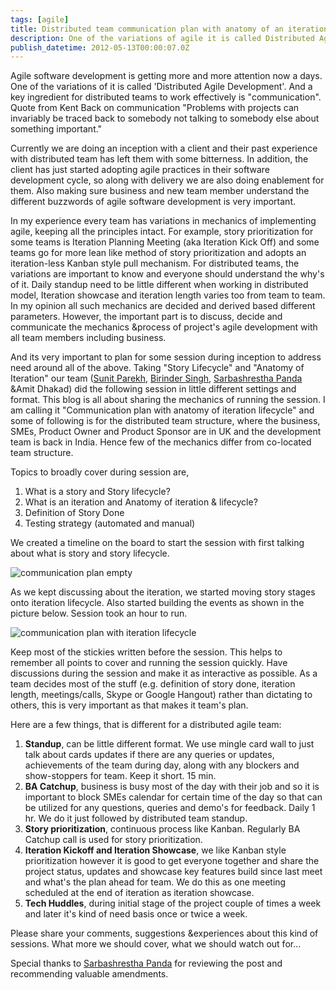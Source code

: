 ```yaml
---
tags: [agile]
title: Distributed team communication plan with anatomy of an iteration
description: One of the variations of agile it is called Distributed Agile Development. And a key ingredient for distributed teams to work effectively is communication. This post describes method of how to come up with effective communication plan collaboratively with everyone including business.
publish_datetime: 2012-05-13T00:00:07.0Z
---
```


Agile software development is getting more and more attention now a days. One of the variations of it is called 'Distributed Agile Development'. And a key ingredient for distributed teams to work effectively is "communication". Quote from Kent Back on communication "Problems with projects can invariably be traced back to somebody not talking to somebody else about something important."

Currently we are doing an inception with a client and their past experience with distributed team has left them with some bitterness. In addition, the client has just started adopting agile practices in their software development cycle, so along with delivery we are also doing enablement for them. Also making sure business and new team member understand the different buzzwords of agile software development is very important.

In my experience every team has variations in mechanics of implementing agile, keeping all the principles intact. For example, story prioritization for some teams is Iteration Planning Meeting (aka Iteration Kick Off) and  some teams go for  more lean  like method of story prioritization and adopts an iteration-less Kanban style pull mechanism. For  distributed teams, the variations are important to know and everyone should understand the why's of it. Daily standup need to be little different when working in distributed model, Iteration showcase and iteration length varies too from team to team. In my opinion all such mechanics are decided and derived based different parameters. However, the important part is to discuss, decide and communicate  the mechanics &process of project's agile development with all team members including business.

And its very important to plan for some session during inception to address need around all of the above.
Taking "Story Lifecycle" and "Anatomy of Iteration" our team ([Sunit Parekh](http://www.twitter.com/sunitparekh), [Birinder Singh](https://twitter.com/#!/_birinder), [Sarbashrestha Panda](http://pandafunda.blogspot.com/) &Amit Dhakad) did the following session in little different settings and format. This blog is all about sharing the mechanics of running the session. I am calling it "Communication plan with anatomy of iteration lifecycle" and some of following is for the distributed team structure, where the business, SMEs, Product Owner and Product Sponsor are in UK and the development team is back in India.  Hence few of the mechanics differ from co-located team structure.

Topics to broadly cover during session are,

1. What is a story and Story lifecycle?
2. What is an iteration and Anatomy of iteration & lifecycle?
3. Definition of Story Done
4. Testing strategy (automated and manual)

We created a timeline on the board to start the session with first talking about what is story and story lifecycle.

![communication plan empty](/assets/sunitblog/posts/images/distributed-team-communication/anatomy-of-iteration-1.jpg)

As we kept discussing about the iteration, we started moving story stages onto iteration lifecycle. Also started building the events as shown in the picture below. Session took an hour to run.

![communication plan with iteration lifecycle](/assets/sunitblog/posts/images/distributed-team-communication/anatomy-of-iteration-2.jpg)

Keep most of the stickies written before the session. This helps to remember all points to cover and running the session quickly. Have discussions during the session and make it as interactive as possible. As a team decides most of the stuff (e.g. definition of story done, iteration length, meetings/calls, Skype or Google Hangout) rather than dictating to others, this is very important as that makes it team's plan.

Here are a few things, that is different for a distributed agile team:

1. **Standup**, can be little different format. We use mingle card wall to just talk about cards updates if there are any queries or updates, achievements of the team during day, along with any blockers and show-stoppers for team. Keep it short. 15 min.
2. **BA Catchup**, business is busy most of the day with their job and so it is important to block SMEs calendar for certain time of the day so that can be utilized for any questions, queries and demo's for feedback. Daily 1 hr. We do it just followed by distributed team standup.
3. **Story prioritization**, continuous process like Kanban. Regularly BA Catchup call is used for story prioritization.
4. **Iteration Kickoff and Iteration Showcase**, we like Kanban style prioritization however it is good to get everyone together and share the project status, updates and showcase key features build since last meet and what's the plan ahead for team. We do this as one meeting scheduled at the end of iteration as iteration showcase.
5. **Tech Huddles**, during initial stage of the project couple of times a week and later it's kind of need basis once or twice a week.

Please share your comments, suggestions &experiences about this kind of sessions. What more we should cover, what we should watch out for...

Special thanks to [Sarbashrestha Panda](http://pandafunda.blogspot.com/) for reviewing the post and recommending valuable amendments.


